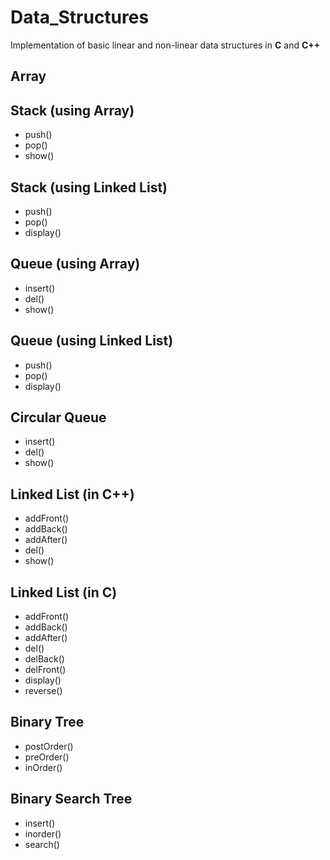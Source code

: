 # Data_Structures
Implementation of basic linear and non-linear data structures in **C** and **C++**

## Array

## Stack (using Array)
  * push()
  * pop()
  * show()
  
## Stack (using Linked List)
  * push()
  * pop()
  * display()
  
## Queue (using Array)
  * insert()
  * del()
  * show()
  
## Queue (using Linked List)
  * push()
  * pop()
  * display()
  
## Circular Queue
  * insert()
  * del()
  * show()  

## Linked List (in C++)
  * addFront()
  * addBack()
  * addAfter()
  * del()
  * show()
  
## Linked List (in C)
  * addFront()
  * addBack()
  * addAfter()
  * del()
  * delBack()
  * delFront()
  * display() 
  * reverse()
  
## Binary Tree
  * postOrder()
  * preOrder()
  * inOrder()
  
## Binary Search Tree
  * insert()
  * inorder()
  * search()
  
